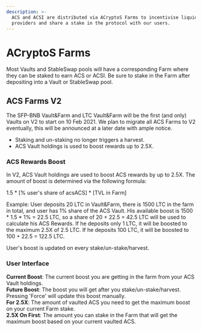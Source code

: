 ```yaml
---
description: >-
  ACS and ACSI are distributed via ACryptoS Farms to incentivise liquidity
  providers and share a stake in the protocol with our users.
---
```


# ACryptoS Farms

Most Vaults and StableSwap pools will have a corresponding Farm where they can be staked to earn ACS or ACSI. Be sure to stake in the Farm after depositing into a Vault or StableSwap pool.

## ACS Farms V2

The SFP-BNB Vault&Farm and LTC Vault&Farm will be the first \(and only\) Vaults on V2 to start on 10 Feb 2021. We plan to migrate all ACS Farms to V2 eventually, this will be announced at a later date with ample notice.

* Staking and un-staking no longer triggers a harvest.
* ACS Vault holdings is used to boost rewards up to 2.5X.

### ACS Rewards Boost

In V2, ACS Vault holdings are used to boost ACS rewards by up to 2.5X. The amount of boost is determined via the following formula:

1.5 \* \[% user's share of acsACS\] \* \[TVL in Farm\]

Example: User deposits 20 LTC in Vault&Farm, there is 1500 LTC in the farm in total, and user has 1% share of the ACS Vault. His available boost is 1500 \* 1.5 \* 1% = 22.5 LTC, so a share of 20 + 22.5 = 42.5 LTC will be used to calculate his ACS Rewards. If he deposits only 1 LTC, it will be boosted to the maximum 2.5X of 2.5 LTC. If he deposits 100 LTC, it will be boosted to 100 + 22.5 = 122.5 LTC.

User's boost is updated on every stake/un-stake/harvest.

### **User Interface**

**Current Boost**: The current boost you are getting in the farm from your ACS Vault holdings.  
**Future Boost**: The boost you will get after you stake/un-stake/harvest. Pressing 'Force' will update this boost manually.  
**For 2.5X**: The amount of vaulted ACS you need to get the maximum boost on your current Farm stake.  
**2.5X On First**: The amount you can stake in the Farm that will get the maximum boost based on your current vaulted ACS.  


